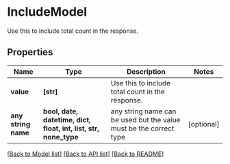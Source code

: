 # IncludeModel

Use this to include total count in the response.

## Properties
Name | Type | Description | Notes
------------ | ------------- | ------------- | -------------
**value** | **[str]** | Use this to include total count in the response. | 
**any string name** | **bool, date, datetime, dict, float, int, list, str, none_type** | any string name can be used but the value must be the correct type | [optional]

[[Back to Model list]](../README.md#documentation-for-models) [[Back to API list]](../README.md#documentation-for-api-endpoints) [[Back to README]](../README.md)


